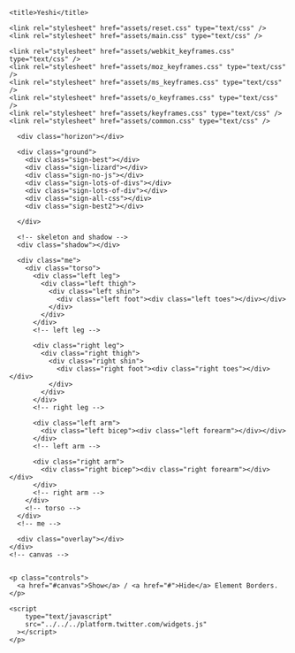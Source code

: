 <!DOCTYPE html>
<html>
  <head>
    <meta http-equiv="Content-Type" content="text/html; charset=utf-8" />
    <meta name="author" content="Yeshi" />
    <meta
      name="description"
      content="A animated walking man done entirely in CSS3/HTML"
    />

    <title>Yeshi</title>

    <link rel="stylesheet" href="assets/reset.css" type="text/css" />
    <link rel="stylesheet" href="assets/main.css" type="text/css" />

    <link rel="stylesheet" href="assets/webkit_keyframes.css" type="text/css" />
    <link rel="stylesheet" href="assets/moz_keyframes.css" type="text/css" />
    <link rel="stylesheet" href="assets/ms_keyframes.css" type="text/css" />
    <link rel="stylesheet" href="assets/o_keyframes.css" type="text/css" />
    <link rel="stylesheet" href="assets/keyframes.css" type="text/css" />
    <link rel="stylesheet" href="assets/common.css" type="text/css" />
  </head>
  <body>
    <div id="canvas">
      <div class="sky">
        <div class="cloud-1"></div>
        <div class="cloud-2"></div>
        <div class="cloud-3"></div>
        <div class="cloud-4"></div>
        <div class="cloud-5"></div>
        <div class="cloud-6"></div>
        <div class="cloud-7"></div>
        <div class="cloud-8"></div>
      </div>

      <div class="horizon"></div>

      <div class="ground">
        <div class="sign-best"></div>
        <div class="sign-lizard"></div>
        <div class="sign-no-js"></div>
        <div class="sign-lots-of-divs"></div>
        <div class="sign-lots-of-div"></div>
        <div class="sign-all-css"></div>
        <div class="sign-best2"></div>
        
      </div>

      <!-- skeleton and shadow -->
      <div class="shadow"></div>

      <div class="me">
        <div class="torso">
          <div class="left leg">
            <div class="left thigh">
              <div class="left shin">
                <div class="left foot"><div class="left toes"></div></div>
              </div>
            </div>
          </div>
          <!-- left leg -->

          <div class="right leg">
            <div class="right thigh">
              <div class="right shin">
                <div class="right foot"><div class="right toes"></div></div>
              </div>
            </div>
          </div>
          <!-- right leg -->

          <div class="left arm">
            <div class="left bicep"><div class="left forearm"></div></div>
          </div>
          <!-- left arm -->

          <div class="right arm">
            <div class="right bicep"><div class="right forearm"></div></div>
          </div>
          <!-- right arm -->
        </div>
        <!-- torso -->
      </div>
      <!-- me -->

      <div class="overlay"></div>
    </div>
    <!-- canvas -->

    
    <p class="controls">
      <a href="#canvas">Show</a> / <a href="#">Hide</a> Element Borders.
    </p>

    <script
        type="text/javascript"
        src="../../../platform.twitter.com/widgets.js"
      ></script>
    </p>
    
  </body>
</html>
